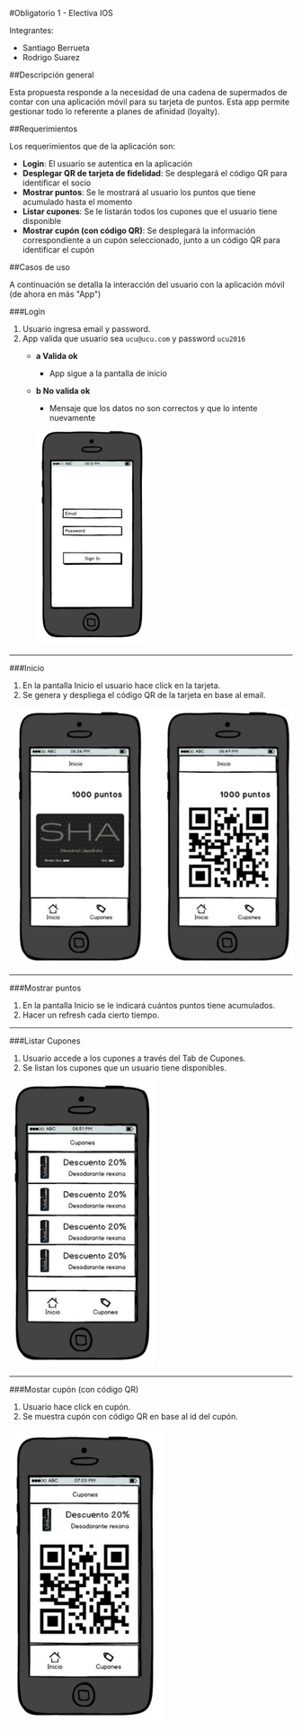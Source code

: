 #Obligatorio 1 - Electiva IOS

Integrantes:
	
- Santiago Berrueta
- Rodrigo Suarez
	
##Descripción general

Esta propuesta responde a la necesidad de una cadena de supermados de contar con una aplicación móvil para su tarjeta de puntos. Esta app permite gestionar todo lo referente a planes de afinidad (loyalty).

##Requerimientos

Los requerimientos que de la aplicación son:

- **Login**: El usuario se autentica en la aplicación
- **Desplegar QR de tarjeta de fidelidad**: Se desplegará el código QR para identificar el
socio
- **Mostrar puntos**: Se le mostrará al usuario los puntos que tiene acumulado hasta el
momento
- **Listar cupones**: Se le listarán todos los cupones que el usuario tiene disponible
- **Mostrar cupón (con código QR)**: Se desplegará la información correspondiente a un
cupón seleccionado, junto a un código QR para identificar el cupón

##Casos de uso

A continuación se detalla la interacción del usuario con la aplicación móvil (de ahora en más "App")

###Login

1. Usuario ingresa e­mail y password.
2. App valida que usuario sea `ucu@ucu.com` y password `ucu2016`
	- **a Valida ok**
		- App sigue a la pantalla de inicio
	- **b No valida ok**
		- Mensaje que los datos no son correctos y que lo intente nuevamente
		
		![Img-1](images/img-1.png)
	
---

###Inicio

1.  En la pantalla Inicio el usuario hace click en la tarjeta.
2. Se genera y despliega el código QR de la tarjeta en base al email.

![Img-2](images/img-2.png)

---

###Mostrar puntos

1. En la pantalla Inicio se le indicará cuántos puntos tiene acumulados.
2. Hacer un refresh cada cierto tiempo.

---

###Listar Cupones

1. Usuario accede a los cupones a través del Tab de Cupones.
2. Se listan los cupones que un usuario tiene disponibles.

![Img-3](images/img-3.png)

---

###Mostar cupón (con código QR)

1. Usuario hace click en cupón.
2. Se muestra cupón con código QR en base al id del cupón. 

![Img-4](images/img-4.png)
